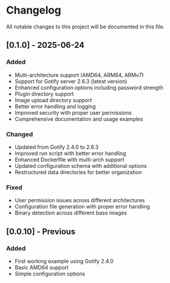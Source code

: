 # Changelog

All notable changes to this project will be documented in this file.

## [0.1.0] - 2025-06-24

### Added
- Multi-architecture support (AMD64, ARM64, ARMv7)
- Support for Gotify server 2.6.3 (latest version)
- Enhanced configuration options including password strength
- Plugin directory support
- Image upload directory support
- Better error handling and logging
- Improved security with proper user permissions
- Comprehensive documentation and usage examples

### Changed
- Updated from Gotify 2.4.0 to 2.6.3
- Improved run script with better error handling
- Enhanced Dockerfile with multi-arch support
- Updated configuration schema with additional options
- Restructured data directories for better organization

### Fixed
- User permission issues across different architectures
- Configuration file generation with proper error handling
- Binary detection across different base images

## [0.0.10] - Previous

### Added
- First working example using Gotify 2.4.0
- Basic AMD64 support
- Simple configuration options